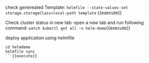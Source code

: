 check genereated Template:
`helmfile --state-values-set storage.storageClass=local-path template` {{execute}}

Check cluster status in new tab:
open a new tab and run following command:
`watch kubectl get all -n helm-demo`{{execute}}

deploy application using helmfile
```
cd helmdemo
helmfile sync
```{{execute}}

